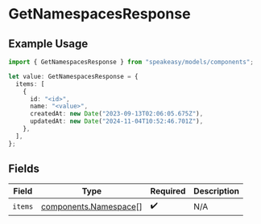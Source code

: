 # GetNamespacesResponse

## Example Usage

```typescript
import { GetNamespacesResponse } from "speakeasy/models/components";

let value: GetNamespacesResponse = {
  items: [
    {
      id: "<id>",
      name: "<value>",
      createdAt: new Date("2023-09-13T02:06:05.675Z"),
      updatedAt: new Date("2024-11-04T10:52:46.701Z"),
    },
  ],
};
```

## Fields

| Field                                                          | Type                                                           | Required                                                       | Description                                                    |
| -------------------------------------------------------------- | -------------------------------------------------------------- | -------------------------------------------------------------- | -------------------------------------------------------------- |
| `items`                                                        | [components.Namespace](../../models/components/namespace.md)[] | :heavy_check_mark:                                             | N/A                                                            |